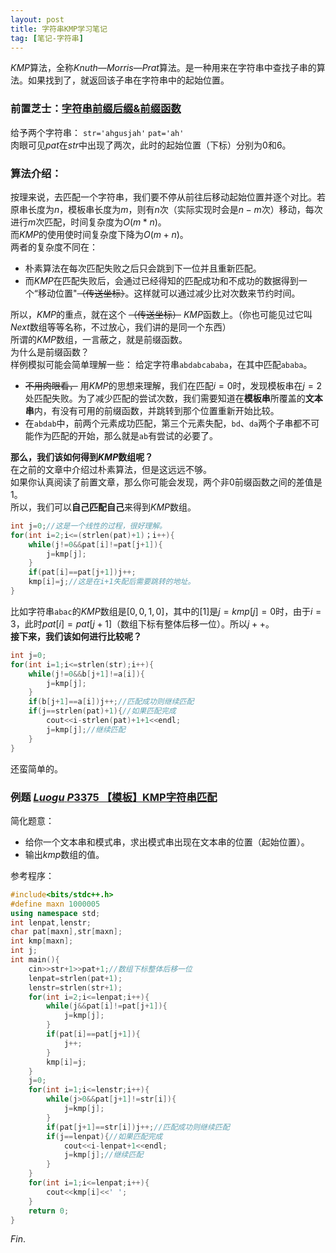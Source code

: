 ```yaml
---
layout: post
title: 字符串KMP学习笔记
tag: [笔记-字符串]
---
```

$KMP$算法，全称$Knuth—Morris—Prat$算法。是一种用来在字符串中查找子串的算法。如果找到了，就返回该子串在字符串中的起始位置。  

### 前置芝士：[字符串前缀后缀$\&$前缀函数](./kmp0.html)  
给予两个字符串：  ```str='ahgusjah'``` ``pat='ah'``  
肉眼可见$pat$在$str$中出现了两次，此时的起始位置（下标）分别为$0$和$6$。
### 算法介绍：  
按理来说，去匹配一个字符串，我们要不停从前往后移动起始位置并逐个对比。若原串长度为$n$，模板串长度为$m$，则有$n$次（实际实现时会是$n-m$次）移动，每次进行$m$次匹配，时间复杂度为$O(m*n)$。  
而$KMP$的使用使时间复杂度下降为$O(m+n)$。  
两者的复杂度不同在：
* 朴素算法在每次匹配失败之后只会跳到下一位并且重新匹配。
* 而$KMP$在匹配失败后，会通过已经得知的匹配成功和不成功的数据得到一个“移动位置"~~（传送坐标）~~。这样就可以通过减少比对次数来节约时间。

所以，$KMP$的重点，就在这个 ~~（传送坐标）~~ $KMP$函数上。（你也可能见过它叫$Next$数组等等名称，不过放心，我们讲的是同一个东西）  
所谓的$KMP$数组，一言蔽之，就是前缀函数。  
为什么是前缀函数？  
样例模拟可能会简单理解一些：
给定字符串```abdabcababa```，在其中匹配``ababa``。  
*  ~~不用肉眼看，~~ 用$KMP$的思想来理解，我们在匹配$i=0$时，发现模板串在$j=2$处匹配失败。为了减少匹配的尝试次数，我们需要知道在**模板串**所覆盖的**文本串**内，有没有可用的前缀函数，并跳转到那个位置重新开始比较。
* 在``abdab``中，前两个元素成功匹配，第三个元素失配，`bd`、`da`两个子串都不可能作为匹配的开始，那么就是`ab`有尝试的必要了。  

**那么，我们该如何得到$KMP$数组呢？**  
在之前的文章中介绍过朴素算法，但是这远远不够。  
如果你认真阅读了前置文章，那么你可能会发现，两个非$0$前缀函数之间的差值是$1$。  
所以，我们可以**自己匹配自己**来得到$KMP$数组。  
```cpp
int j=0;//这是一个线性的过程，很好理解。
for(int i=2;i<=(strlen(pat)+1)；i++){
    while(j!=0&&pat[i]!=pat[j+1]){
        j=kmp[j];
    }
    if(pat[i]==pat[j+1])j++;
    kmp[i]=j;//这是在i+1失配后需要跳转的地址。
}
```  
比如字符串`abac`的$KMP$数组是$[0,0,1,0]$，其中的$[1]$是$j=kmp[j]=0$时，由于$i=3$，此时$pat[i]=pat[j+1]$（数组下标有整体后移一位）。所以$j++$。  
**接下来，我们该如何进行比较呢？**  
```cpp
int j=0;
for(int i=1;i<=strlen(str);i++){
    while(j!=0&&b[j+1]!=a[i]){
        j=kmp[j];
    }
    if(b[j+1]==a[i])j++;//匹配成功则继续匹配
    if(j==strlen(pat)+1){//如果匹配完成
        cout<<i-strlen(pat)+1+1<<endl;
        j=kmp[j];//继续匹配
    }
}
```
还蛮简单的。  
### 例题 [$Luogu$ $P3375$ 【模板】KMP字符串匹配](https://www.luogu.com.cn/problem/P3375)
简化题意：  
* 给你一个文本串和模式串，求出模式串出现在文本串的位置（起始位置）。  
* 输出$kmp$数组的值。  

参考程序：  
```cpp
#include<bits/stdc++.h>
#define maxn 1000005
using namespace std;
int lenpat,lenstr;
char pat[maxn],str[maxn];
int kmp[maxn];
int j;
int main(){
	cin>>str+1>>pat+1;//数组下标整体后移一位
	lenpat=strlen(pat+1);
	lenstr=strlen(str+1); 
	for(int i=2;i<=lenpat;i++){
		while(j&&pat[i]!=pat[j+1]){
			j=kmp[j];
		}
		if(pat[i]==pat[j+1]){
			j++;
		}
		kmp[i]=j;
	}	
	j=0;
	for(int i=1;i<=lenstr;i++){
	    while(j>0&&pat[j+1]!=str[i]){
	        j=kmp[j];
	    }
	    if(pat[j+1]==str[i])j++;//匹配成功则继续匹配
	    if(j==lenpat){//如果匹配完成
	        cout<<i-lenpat+1<<endl;
	        j=kmp[j];//继续匹配
	    }
	}
	for(int i=1;i<=lenpat;i++){
		cout<<kmp[i]<<' ';
	}
	return 0;
}
```  
$Fin.$